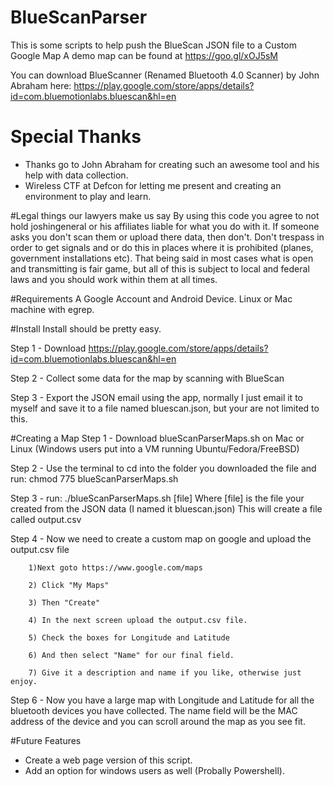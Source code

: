 # BlueScanParser
This is some scripts to help push the BlueScan JSON file to a Custom Google Map
A demo map can be found at https://goo.gl/xOJ5sM

You can download BlueScanner (Renamed Bluetooth 4.0 Scanner) by John Abraham here:
https://play.google.com/store/apps/details?id=com.bluemotionlabs.bluescan&hl=en

# Special Thanks
- Thanks go to John Abraham for creating such an awesome tool and his help with data collection. 
- Wireless CTF at Defcon for letting me present and creating an environment to play and learn.

#Legal things our lawyers make us say
By using this code you agree to not hold joshingeneral or his affiliates liable for what you do with it. If someone asks you don't scan them or upload there data, then don't. Don't trespass  in order to get signals and or do this in places where it is prohibited (planes, government installations etc). That being said in most cases what is open and transmitting is fair game, but all of this is subject to local and federal laws and you should work within them at all times. 

#Requirements
A Google Account and Android Device.
Linux or Mac machine with egrep.

#Install
Install should be pretty easy. 

Step 1 - Download https://play.google.com/store/apps/details?id=com.bluemotionlabs.bluescan&hl=en

Step 2 - Collect some data for the map by scanning with BlueScan

Step 3 - Export the JSON email using the app, normally I just email it to myself and save it to a file named bluescan.json, but your are not limited to this.

#Creating a Map
Step 1 - Download blueScanParserMaps.sh on Mac or Linux (Windows users put into a VM running Ubuntu/Fedora/FreeBSD)

Step 2 - Use the terminal to cd into the folder you downloaded the file and run:
         chmod 775 blueScanParserMaps.sh 

Step 3 - run:
        ./blueScanParserMaps.sh [file]
        Where [file] is the file your created from the JSON data (I named it bluescan.json)
        This will create a file called output.csv
        
Step 4 - Now we need to create a custom map on google and upload the output.csv file

        1)Next goto https://www.google.com/maps
        
        2) Click "My Maps"
        
        3) Then "Create"
        
        4) In the next screen upload the output.csv file.
        
        5) Check the boxes for Longitude and Latitude
        
        6) And then select "Name" for our final field.
        
        7) Give it a description and name if you like, otherwise just enjoy.
        
Step 6 - Now you have a large map with Longitude and Latitude for all the bluetooth devices you have collected. The name field will be the MAC address of the device and you can scroll around the map as you see fit. 
        
        
#Future Features
 - Create a web page version of this script.
 - Add an option for windows users as well (Probally Powershell).
 


